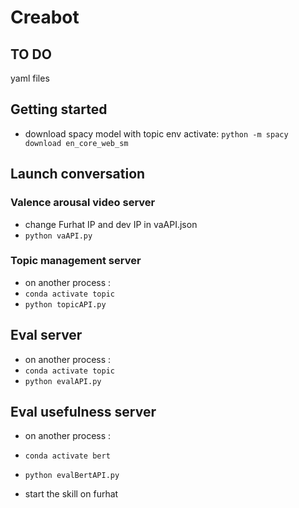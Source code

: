 # Creabot

## TO DO
yaml files
## Getting started

- download spacy model with topic env activate:
`python -m spacy download en_core_web_sm`

## Launch conversation

### Valence arousal video server
- change Furhat IP and dev IP in vaAPI.json
- `python vaAPI.py`

### Topic management server
- on another process :
- `conda activate topic`
- `python topicAPI.py`

## Eval server
- on another process :
- `conda activate topic`
- `python evalAPI.py`

## Eval usefulness server
- on another process :
- `conda activate bert`
- `python evalBertAPI.py`


- start the skill on furhat
